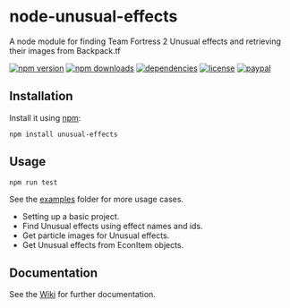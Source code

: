 # node-unusual-effects
A node module for finding Team Fortress 2 Unusual effects and retrieving their images from Backpack.tf

[![npm version](https://img.shields.io/npm/v/unusual-effects.svg)](https://npmjs.com/package/unusual-effects)
[![npm downloads](https://img.shields.io/npm/dm/unusual-effects.svg)](https://npmjs.com/package/unusual-effects)
[![dependencies](https://img.shields.io/david/SnaBe/node-unusual-effects.svg)](https://david-dm.org/SnaBe/node-unusual-effects)
[![license](https://img.shields.io/npm/l/unusual-effects.svg)](https://github.com/SnaBe/node-unusual-effects/blob/master/LICENSE)
[![paypal](https://img.shields.io/badge/paypal-donate-yellow.svg)](https://www.paypal.me/snabe)

## Installation

Install it using [npm](https://www.npmjs.com/package/unusual-effects):

    npm install unusual-effects

## Usage

    npm run test

See the [examples](https://github.com/SnaBe/node-unusual-effects/tree/master/examples) folder for more usage cases.

- Setting up a basic project.
- Find Unusual effects using effect names and ids.
- Get particle images for Unusual effects.
- Get Unusual effects from EconItem objects.

## Documentation

See the [Wiki](https://github.com/SnaBe/node-unusual-effects/wiki) for further documentation.